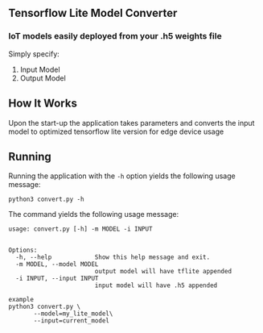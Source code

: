 ## Tensorflow Lite Model Converter
### IoT models easily deployed from your .h5 weights file

Simply specify: 

1. Input Model 
2. Output Model 

## How It Works

Upon the start-up the application takes parameters and converts the input model to optimized tensorflow lite version for edge device usage

## Running

Running the application with the `-h` option yields the following usage message:
```
python3 convert.py -h
```
The command yields the following usage message:
```
usage: convert.py [-h] -m MODEL -i INPUT
                                      

Options:
  -h, --help            Show this help message and exit.
  -m MODEL, --model MODEL
                        output model will have tflite appended
  -i INPUT, --input INPUT
                        input model will have .h5 appended
 
example 
python3 convert.py \
       --model=my_lite_model\
       --input=current_model
       
        
